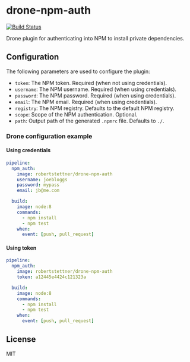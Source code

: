 # drone-npm-auth
[![Build Status](https://travis-ci.org/robertstettner/drone-npm-auth.svg?branch=master)](https://travis-ci.org/robertstettner/drone-npm-auth)

Drone plugin for authenticating into NPM to install private dependencies.

## Configuration

The following parameters are used to configure the plugin:

- `token`: The NPM token. Required (when not using credentials).
- `username`: The NPM username. Required (when using credentials).
- `password`: The NPM password. Required (when using credentials).
- `email`: The NPM email. Required (when using credentials).
- `registry`: The NPM registry. Defaults to the default NPM registry.
- `scope`: Scope of the NPM authentication. Optional.
- `path`: Output path of the generated `.npmrc` file. Defaults to `./`.

### Drone configuration example

#### Using credentials

```yaml
pipeline:
  npm_auth:
    image: robertstettner/drone-npm-auth
    username: joebloggs
    password: mypass
    email: jb@me.com

  build:
    image: node:8
    commands:
      - npm install
      - npm test
    when:
      event: [push, pull_request]
```

#### Using token

```yaml
pipeline:
  npm_auth:
    image: robertstettner/drone-npm-auth
    token: a12445e4424c121323a

  build:
    image: node:8
    commands:
      - npm install
      - npm test
    when:
      event: [push, pull_request]
```

## License

MIT